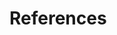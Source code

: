 # References

[^vf]: Foster, Lynn & Haugen, Bob, & et al. (2020, June 6). A vocabulary for the distributed economic networks of the next economy. ValueFlows. https://valueflo.ws/
[^tns]: Cockshott, W. P., & Cottrell, A. (1993). Chapter 8 - The Marketing of Consumer Goods. In Towards a new socialism. Essay, Spokesman.
[^cik]: Wikipedia (2021, August 11). Calculation in kind. https://en.wikipedia.org/w/index.php?title=Calculation_in_kind&direction=next&oldid=1030707980

[agents]: #chapter-2-agents
[allocation]: #bloc-allocation
[banking-part3]: #chapter-2-banking
[bloc-costs]: #bloc-costs
[bloc-processes]: #bloc-processes
[bloc-structure]: #bloc-structure
[blocs]: #chapter-4-blocs
[capital-pools]: #BROKEN-capital-pools
[cost-addition]: #addition
[cost-conversion]: #converting-costs-to-a-single-value
[cost-flows]: #chapter-6-cost-and-resource-flows
[cost-staging]: #cost-staging
[costs]: #chapter-5-costs
[cybernetics]: #cybernetics
[currency]: #chapter-10-currency-credits-and-ubi
[currency-tracking]: #BROKEN-currency-tracking
[distinction-processes]: #distinction-between-tracked-processes-and-bloc-processes
[investment]: #chapter-8-investment
[labor-credits]: #labor-credits
[labor-wages]: #labor-and-wages
[network-parameters]: #BROKEN-network-parameters
[orders]: #orders
[part-3]: #part-3-the-real-world
[resources]: #chapter-3-resources
[stamp-protocol]: https://stamp-protocol.github.io/
[stewardship]: #stewardship
[tracked-resources]: #BROKEN-tracked-resources
[tracked-processes]: #BROKEN-tracked-processes

[ext-vf-processes]: https://www.valueflo.ws/concepts/processes/
[ext-vf-resources]: https://www.valueflo.ws/concepts/resources/
[ext-vf-agreement]: https://www.valueflo.ws/concepts/exchanges/#agreements
[ext-vf-intent]: https://www.valueflo.ws/concepts/proposals/
[ext-wiki-adhoc]: https://en.wikipedia.org/wiki/Adhocracy


